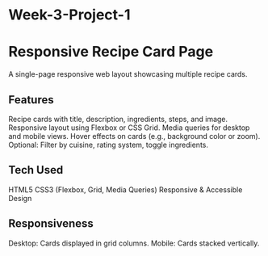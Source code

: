 # Week-3-Project-1

# Responsive Recipe Card Page
A single-page responsive web layout showcasing multiple recipe cards.

## Features ##
Recipe cards with title, description, ingredients, steps, and image.
Responsive layout using Flexbox or CSS Grid.
Media queries for desktop and mobile views.
Hover effects on cards (e.g., background color or zoom).
Optional: Filter by cuisine, rating system, toggle ingredients.

## Tech Used ##
HTML5
CSS3 (Flexbox, Grid, Media Queries)
Responsive & Accessible Design

## Responsiveness ##
Desktop: Cards displayed in grid columns.
Mobile: Cards stacked vertically.
